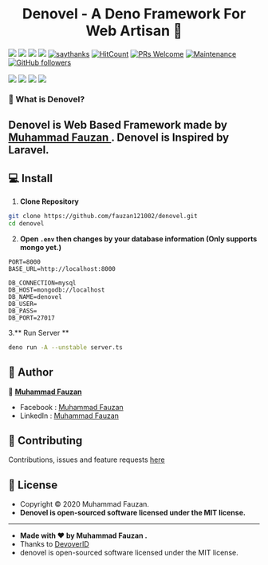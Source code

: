 <h1 align="center">Denovel - A Deno Framework For Web Artisan 👋</h1>

[![](https://img.shields.io/github/issues/fauzan121002/denovel?style=flat-square)](https://img.shields.io/github/issues/fauzan121002/denovel?style=flat-square) ![](https://img.shields.io/github/stars/fauzan121002/denovel?style=flat-square)
![](https://img.shields.io/github/forks/fauzan121002/denovel?style=flat-square) ![](https://img.shields.io/github/license/fauzan121002/denovel?style=flat-square) [![saythanks](https://img.shields.io/badge/say-thanks-ff69b4.svg?style=flat-square)](https://saythanks.io/to/zaidanline67%40gmail.com) [![HitCount](http://hits.dwyl.com/fauzan121002/https://github.com/fauzan121002/denovel.svg)](http://hits.dwyl.com/fauzan121002/https://github.com/fauzan121002/denovel)  [![PRs Welcome](https://img.shields.io/badge/PRs-welcome-brightgreen.svg?style=flat-square)](http://makeapullrequest.com) [![Maintenance](https://img.shields.io/badge/Maintained%3F-yes-green.svg?style=flat-square)](https://GitHub.com/Naereen/StrapDown.js/graphs/commit-activity) [![GitHub followers](https://img.shields.io/github/followers/fauzan121002.svg?style=flat-square&label=Follow&maxAge=2592000)](https://github.com/fauzan121002?tab=followers)

<p align="center">
    
<img align="center" src="http://ForTheBadge.com/images/badges/built-with-love.svg"> <img align="center" src="http://ForTheBadge.com/images/badges/uses-html.svg"> <img align="center" src="http://ForTheBadge.com/images/badges/makes-people-smile.svg"> <img align="center" src="http://ForTheBadge.com/images/badges/built-by-developers.svg">

</p>

### 🤔 What is Denovel?
Denovel is Web Based Framework made by <a href="https://github.com/fauzan121002"> Muhammad Fauzan </a>. **Denovel is Inspired by Laravel.**
------------

## 💻 Install

1. **Clone Repository**
```bash
git clone https://github.com/fauzan121002/denovel.git
cd denovel
```

2. **Open ```.env``` then changes by your database information (Only supports mongo yet.)**
```
PORT=8000
BASE_URL=http://localhost:8000

DB_CONNECTION=mysql
DB_HOST=mongodb://localhost
DB_NAME=denovel
DB_USER=
DB_PASS=
DB_PORT=27017
```

3.** Run Server **
```bash
deno run -A --unstable server.ts
```

## 🧑 Author

👤 <a href="https://www.facebook.com/fauzandotjs"> **Muhammad Fauzan**</a>
- Facebook : <a href="https://www.facebook.com/fauzandotjs"> Muhammad Fauzan</a>
- LinkedIn : <a href="https://www.linkedin.com/in/muhammad-fauzan-b6824b18b/"> Muhammad Fauzan</a>

## 🤝 Contributing
Contributions, issues and feature requests <a href="https://t.me/fauzandevelover"> here</a>


## 📝 License
- Copyright © 2020 Muhammad Fauzan.
- **Denovel is open-sourced software licensed under the MIT license.**

------------

- **Made with ❤️ by Muhammad Fauzan .**
- Thanks to <a href="http://devover.id">DevoverID</a>
- denovel is open-sourced software licensed under the MIT license.

